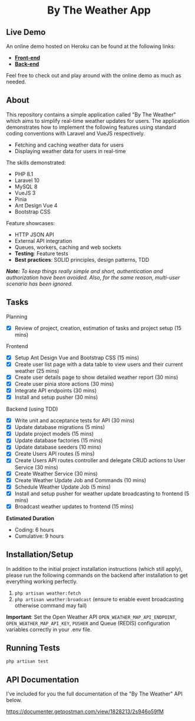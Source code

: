 <h1 align="center">
    By The Weather App
</h1>

## Live Demo

An online demo hosted on Heroku can be found at the following links:

- [**Front-end**](https://bytheweather-84845ea2aa8d.herokuapp.com/)
- [**Back-end**](https://bytheweatherapi-7d0ff1f897e6.herokuapp.com/)

Feel free to check out and play around with the online demo as much as needed.

## About

This repository contains a simple application called "By The Weather" which aims to simplify real-time weather updates for users.
The application demonstrates how to implement the following features using standard coding conventions with Laravel and VueJS respectively.

- Fetching and caching weather data for users
- Displaying weather data for users in real-time

The skills demonstrated:

- PHP 8.1
- Laravel 10
- MySQL 8
- VueJS 3
- Pinia
- Ant Design Vue 4
- Bootstrap CSS

Feature showcases:

- HTTP JSON API
- External API integration
- Queues, workers, caching and web sockets
- **Testing**: Feature tests
- **Best practices**: SOLID principles, design patterns, TDD

<i><b>Note:</b> To keep things really simple and short, authentication and authorization have been avoided.
Also, for the same reason, multi-user scenario has been ignored.</i>

## Tasks

Planning

- [x] Review of project, creation, estimation of tasks and project setup (15 mins)

Frontend

- [x] Setup Ant Design Vue and Bootstrap CSS (15 mins)
- [x] Create user list page with a data table to view users and their current weather (25 mins)
- [x] Create user details page to show detailed weather report (30 mins)
- [x] Create user pinia store actions (30 mins)
- [x] Integrate API endpoints (30 mins)
- [x] Install and setup pusher (30 mins)

Backend (using TDD)

- [x] Write unit and acceptance tests for API (30 mins)
- [x] Update database migrations (5 mins)
- [x] Update project models (15 mins)
- [x] Update database factories (15 mins)
- [x] Update database seeders (10 mins)
- [x] Create Users API routes (5 mins)
- [x] Create Users API routes controller and delegate CRUD actions to User Service (30 mins)
- [x] Create Weather Service (30 mins)
- [x] Create Weather Update Job and Commands (10 mins)
- [x] Schedule Weather Update Job (5 mins)
- [x] Install and setup pusher for weather update broadcasting to frontend (5 mins)
- [x] Broadcast weather updates to frontend (15 mins)

**Estimated Duration**

- Coding: 6 hours
- Cumulative: 9 hours

## Installation/Setup

In addition to the initial project installation instructions (which still apply), please run the following commands on the backend after installation to get everything working perfectly.

1. `php artisan weather:fetch`
2. `php artisan weather:broadcast` (ensure to enable event broadcasting otherwise command may fail)

**Important**: Set the Open Weather API `OPEN_WEATHER_MAP_API_ENDPOINT`, `OPEN_WEATHER_MAP_API_KEY`, `PUSHER` and Queue (REDIS) configuration variables correctly in your .env file.

## Running Tests

    php artisan test

## API Documentation

I've included for you the full documentation of the "By The Weather" API below.

https://documenter.getpostman.com/view/1828213/2s946o59fM
